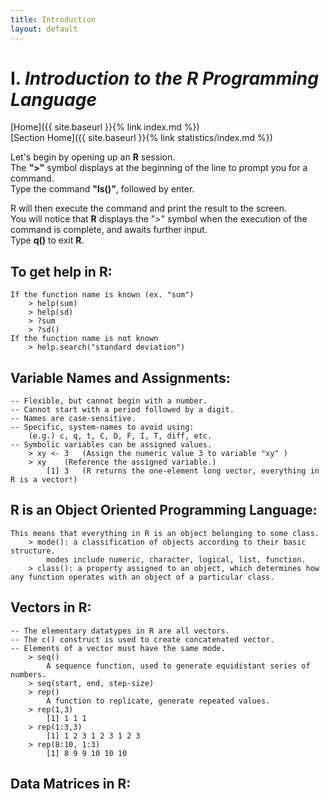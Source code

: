 ```yaml
---
title: Introduction
layout: default
---
```


# I. *Introduction to the __R__ Programming Language*

[Home]({{ site.baseurl }}{% link index.md %}) <br/>
[Section Home]({{ site.baseurl }}{% link statistics/index.md %})


Let's begin by opening up an __R__ session. <br/>
The __">"__ symbol displays at the beginning of the line to prompt you for a command. <br/>
Type the command __"ls()"__, followed by enter. <br/>

R will then execute the command and print the result to the screen. <br/>
You will notice that __R__ displays the ">" symbol when the execution of the command is complete, and awaits further input. <br/>
Type __q()__ to exit __R__. <br/>


## To get help in __R__: <br/>
	If the function name is known (ex. "sum")
		> help(sum)
		> help(sd)
		> ?sum
		> ?sd()
	If the function name is not known
		> help.search("standard deviation")


## Variable Names and Assignments:
	-- Flexible, but cannot begin with a number.
	-- Cannot start with a period followed by a digit.
	-- Names are case-sensitive.
	-- Specific, system-names to avoid using:
		(e.g.) c, q, t, C, D, F, I, T, diff, etc.
	-- Symbolic variables can be assigned values.
		> xy <- 3	(Assign the numeric value 3 to variable "xy" )
		> xy	(Reference the assigned variable.)
		    [1] 3	(R returns the one-element long vector, everything in R is a vector!)

## R is an Object Oriented Programming Language: <br/>
	This means that everything in R is an object belonging to some class.
		> mode(): a classification of objects according to their basic structure.
			modes include numeric, character, logical, list, function.
		> class(): a property assigned to an object, which determines how any function operates with an object of a particular class.
## Vectors in R: <br/>
	-- The elementary datatypes in R are all vectors.
	-- The c() construct is used to create concatenated vector.
	-- Elements of a vector must have the same mode.
		> seq()
			A sequence function, used to generate equidistant series of numbers.
		> seq(start, end, step-size)
		> rep()
			A function to replicate, generate repeated values.
		> rep(1,3)	
			[1] 1 1 1	
		> rep(1:3,3)
			[1] 1 2 3 1 2 3 1 2 3
		> rep(8:10, 1:3)
			[1] 8 9 9 10 10 10

## Data Matrices in R: <br/>







